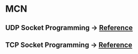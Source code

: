 # MCN
<h2>UDP Socket Programming -> <a href="https://pythontic.com/modules/socket/udp-client-server-example" target="_blank">Reference</a></h2>
<h2>TCP Socket Programming -> <a href="https://www.youtube.com/watch?v=GlVfVn17_ug&ab_channel=IdiotDeveloper" target="_blank">Reference</a></h2>
